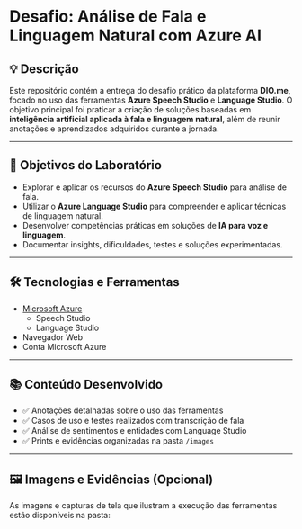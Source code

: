 # Desafio: Análise de Fala e Linguagem Natural com Azure AI

## 💡 Descrição

Este repositório contém a entrega do desafio prático da plataforma **DIO.me**, focado no uso das ferramentas **Azure Speech Studio** e **Language Studio**. O objetivo principal foi praticar a criação de soluções baseadas em **inteligência artificial aplicada à fala e linguagem natural**, além de reunir anotações e aprendizados adquiridos durante a jornada.

---

## 🧠 Objetivos do Laboratório

- Explorar e aplicar os recursos do **Azure Speech Studio** para análise de fala.
- Utilizar o **Azure Language Studio** para compreender e aplicar técnicas de linguagem natural.
- Desenvolver competências práticas em soluções de **IA para voz e linguagem**.
- Documentar insights, dificuldades, testes e soluções experimentadas.

---

## 🛠️ Tecnologias e Ferramentas

- [Microsoft Azure](https://azure.microsoft.com/)
  - Speech Studio
  - Language Studio
- Navegador Web
- Conta Microsoft Azure

---

## 📚 Conteúdo Desenvolvido

- ✅ Anotações detalhadas sobre o uso das ferramentas
- ✅ Casos de uso e testes realizados com transcrição de fala
- ✅ Análise de sentimentos e entidades com Language Studio
- ✅ Prints e evidências organizadas na pasta `/images`

---

## 🖼️ Imagens e Evidências (Opcional)

As imagens e capturas de tela que ilustram a execução das ferramentas estão disponíveis na pasta:

